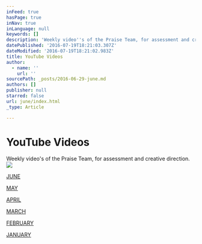 ```yaml
---
inFeed: true
hasPage: true
inNav: true
inLanguage: null
keywords: []
description: 'Weekly video''s of the Praise Team, for assessment and creative direction.'
datePublished: '2016-07-19T18:21:03.307Z'
dateModified: '2016-07-19T18:21:02.983Z'
title: YouTube Videos
author:
  - name: ''
    url: ''
sourcePath: _posts/2016-06-29-june.md
authors: []
publisher: null
starred: false
url: june/index.html
_type: Article

---
```

# YouTube Videos

Weekly video's of the Praise Team, for assessment and creative direction.
![](https://imgflo.herokuapp.com/graph/vahj1ThiexotieMo/e5e93150882cdd9eb603757339c0a2b3/croprotate.jpg?cropheight=3265&cropwidth=4896&degrees=0&input=https%3A%2F%2Fthe-grid-user-content.s3-us-west-2.amazonaws.com%2Febafc885-a328-403b-a8c7-0c9ddd14d8fc.jpg&x=0&y=0)

[JUNE][0]

[MAY][1]

[APRIL][2]

[MARCH][3]

[FEBRUARY][4]

[JANUARY][5]

[0]: https://thegrid.ai/graceworship/JUNE
[1]: https://thegrid.ai/graceworship/MAY
[2]: https://thegrid.ai/graceworship/APRIL
[3]: https://thegrid.ai/graceworship/MARCH
[4]: https://thegrid.ai/graceworship/FEBRUARY
[5]: https://thegrid.ai/graceworship/JANUARY